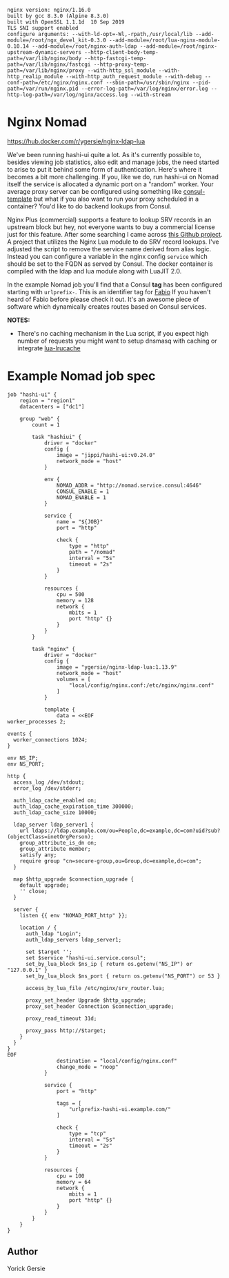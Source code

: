 ```
nginx version: nginx/1.16.0
built by gcc 8.3.0 (Alpine 8.3.0)
built with OpenSSL 1.1.1d  10 Sep 2019
TLS SNI support enabled
configure arguments: --with-ld-opt=-Wl,-rpath,/usr/local/lib --add-module=/root/ngx_devel_kit-0.3.0 --add-module=/root/lua-nginx-module-0.10.14 --add-module=/root/nginx-auth-ldap --add-module=/root/nginx-upstream-dynamic-servers --http-client-body-temp-path=/var/lib/nginx/body --http-fastcgi-temp-path=/var/lib/nginx/fastcgi --http-proxy-temp-path=/var/lib/nginx/proxy --with-http_ssl_module --with-http_realip_module --with-http_auth_request_module --with-debug --conf-path=/etc/nginx/nginx.conf --sbin-path=/usr/sbin/nginx --pid-path=/var/run/nginx.pid --error-log-path=/var/log/nginx/error.log --http-log-path=/var/log/nginx/access.log --with-stream
```

# Nginx Nomad

https://hub.docker.com/r/ygersie/nginx-ldap-lua

We've been running hashi-ui quite a lot. As it's currently possible to, besides viewing job statistics,
also edit and manage jobs, the need started to arise to put it behind some form of authentication. Here's where it becomes a bit more
challenging. If you, like we do, run hashi-ui on Nomad itself the service is allocated a dynamic port on a "random" worker. Your average
proxy server can be configured using something like [consul-template](https://github.com/hashicorp/consul-template) but what if you also
want to run your proxy scheduled in a container? You'd like to do backend lookups from Consul.

Nginx Plus (commercial) supports a feature to lookup SRV records in an upstream block but hey, not everyone wants to buy a commercial
license just for this feature. After some searching I came across [this Github project](https://github.com/vlipco/srv-router).
A project that utilizes the Nginx Lua module to do SRV record lookups. I've adjusted the script to remove the service name derived from
alias logic. Instead you can configure a variable in the nginx config `service` which should be set to the FQDN as served by Consul.
The docker container is compiled with the ldap and lua module along with LuaJIT 2.0.

In the example Nomad job you'll find that a Consul **tag** has been configured starting with `urlprefix-`. This is an identifier tag for
[Fabio](https://github.com/eBay/fabio) If you haven't heard of Fabio before please check it out. It's an awesome piece of software which
dynamically creates routes based on Consul services.

**NOTES:**
* There's no caching mechanism in the Lua script, if you expect high number of requests you might want to setup dnsmasq with caching or
integrate [lua-lrucache](https://github.com/openresty/lua-resty-lrucache)

# Example Nomad job spec

```hcl
job "hashi-ui" {
    region = "region1"
    datacenters = ["dc1"]

    group "web" {
        count = 1

        task "hashiui" {
            driver = "docker"
            config {
                image = "jippi/hashi-ui:v0.24.0"
                network_mode = "host"
            }

            env {
                NOMAD_ADDR = "http://nomad.service.consul:4646"
                CONSUL_ENABLE = 1
                NOMAD_ENABLE = 1
            }

            service {
                name = "${JOB}"
                port = "http"

                check {
                    type = "http"
                    path = "/nomad"
                    interval = "5s"
                    timeout = "2s"
                }
            }

            resources {
                cpu = 500
                memory = 128
                network {
                    mbits = 1
                    port "http" {}
                }
            }
        }

        task "nginx" {
            driver = "docker"
            config {
                image = "ygersie/nginx-ldap-lua:1.13.9"
                network_mode = "host"
                volumes = [
                    "local/config/nginx.conf:/etc/nginx/nginx.conf"
                ]
            }

            template {
                data = <<EOF
worker_processes 2;

events {
  worker_connections 1024;
}

env NS_IP;
env NS_PORT;

http {
  access_log /dev/stdout;
  error_log /dev/stderr;

  auth_ldap_cache_enabled on;
  auth_ldap_cache_expiration_time 300000;
  auth_ldap_cache_size 10000;

  ldap_server ldap_server1 {
    url ldaps://ldap.example.com/ou=People,dc=example,dc=com?uid?sub?(objectClass=inetOrgPerson);
    group_attribute_is_dn on;
    group_attribute member;
    satisfy any;
    require group "cn=secure-group,ou=Group,dc=example,dc=com";
  }

  map $http_upgrade $connection_upgrade {
    default upgrade;
    '' close;
  }

  server {
    listen {{ env "NOMAD_PORT_http" }};

    location / {
      auth_ldap "Login";
      auth_ldap_servers ldap_server1;

      set $target '';
      set $service "hashi-ui.service.consul";
      set_by_lua_block $ns_ip { return os.getenv("NS_IP") or "127.0.0.1" }
      set_by_lua_block $ns_port { return os.getenv("NS_PORT") or 53 }

      access_by_lua_file /etc/nginx/srv_router.lua;

      proxy_set_header Upgrade $http_upgrade;
      proxy_set_header Connection $connection_upgrade;

      proxy_read_timeout 31d;

      proxy_pass http://$target;
    }
  }
}
EOF
                destination = "local/config/nginx.conf"
                change_mode = "noop"
            }

            service {
                port = "http"

                tags = [
                    "urlprefix-hashi-ui.example.com/"
                ]

                check {
                    type = "tcp"
                    interval = "5s"
                    timeout = "2s"
                }
            }

            resources {
                cpu = 100
                memory = 64
                network {
                    mbits = 1
                    port "http" {}
                }
            }
        }
    }
}
```

## Author

Yorick Gersie
